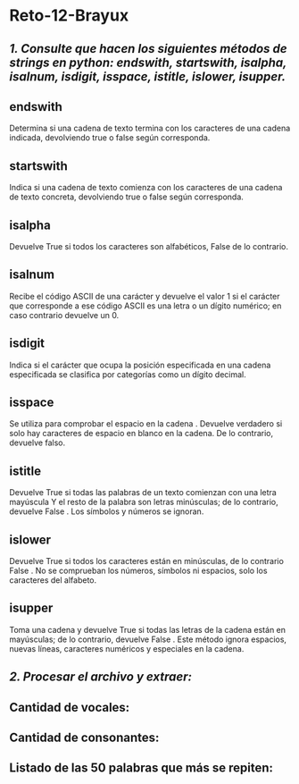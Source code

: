 # Reto-12-Brayux

## *1. Consulte que hacen los siguientes métodos de strings en python: endswith, startswith, isalpha, isalnum, isdigit, isspace, istitle, islower, isupper.*
## endswith
Determina si una cadena de texto termina con los caracteres de una cadena indicada, devolviendo true o false según corresponda.
## startswith
Indica si una cadena de texto comienza con los caracteres de una cadena de texto concreta, devolviendo true o false según corresponda.
## isalpha
Devuelve True si todos los caracteres son alfabéticos, False de lo contrario.
## isalnum
Recibe el código ASCII de una carácter y devuelve el valor 1 si el carácter que corresponde a ese código ASCII es una letra o un dígito numérico; en caso contrario devuelve un 0.
## isdigit
Indica si el carácter que ocupa la posición especificada en una cadena especificada se clasifica por categorías como un dígito decimal.
## isspace
Se utiliza para comprobar el espacio en la cadena . Devuelve verdadero si solo hay caracteres de espacio en blanco en la cadena. De lo contrario, devuelve falso.
## istitle
Devuelve True si todas las palabras de un texto comienzan con una letra mayúscula Y el resto de la palabra son letras minúsculas; de lo contrario, devuelve False . Los símbolos y números se ignoran.
## islower
Devuelve True si todos los caracteres están en minúsculas, de lo contrario False . No se comprueban los números, símbolos ni espacios, solo los caracteres del alfabeto.
## isupper
Toma una cadena y devuelve True si todas las letras de la cadena están en mayúsculas; de lo contrario, devuelve False . Este método ignora espacios, nuevas líneas, caracteres numéricos y especiales en la cadena.

## *2. Procesar el archivo y extraer:*
## Cantidad de vocales:

## Cantidad de consonantes:

## Listado de las 50 palabras que más se repiten:

